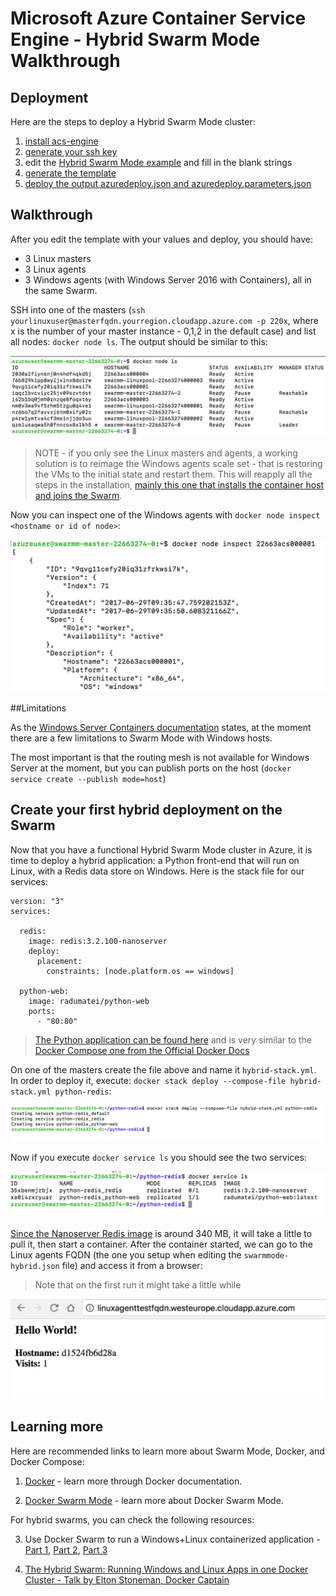 # Microsoft Azure Container Service Engine - Hybrid Swarm Mode Walkthrough

## Deployment

Here are the steps to deploy a Hybrid Swarm Mode cluster:

1. [install acs-engine](acsengine.md#downloading-and-building-acs-engine)
2. [generate your ssh key](ssh.md#ssh-key-generation)
3. edit the [Hybrid Swarm Mode example](../examples/windows/swarmmode-hybrid.json) and fill in the blank strings
4. [generate the template](acsengine.md#generating-a-template)
5. [deploy the output azuredeploy.json and azuredeploy.parameters.json](../README.md#deployment-usage)

## Walkthrough

After you edit the template with your values and deploy, you should have:
-  3 Linux masters
-  3 Linux agents
-  3 Windows agents (with Windows Server 2016 with Containers),
all in the same Swarm.

SSH into one of the masters (`ssh yourlinuxuser@masterfqdn.yourregion.cloudapp.azure.com -p 220x`, where x is the number of your master instance - 0,1,2 in the default case) and list all nodes: `docker node ls`. The output should be similar to this:

![](images/swarmmode-hybrid-docker-node-ls.png)

> NOTE - if you only see the Linux masters and agents, a working solution is to reimage the Windows agents scale set - that is restoring the VMs to the initial state and restart them. This will reapply all the steps in the installation, [mainly this one that installs the container host and joins the Swarm](https://github.com/Azure/acs-engine/blob/master/parts/swarm/Install-ContainerHost-And-Join-Swarm.ps1).

Now you can inspect one of the Windows agents with `docker node inspect <hostname or id of node>`:

![](images/swarmmode-hybrid-docker-node-inspect.png)


##Limitations

As the [Windows Server Containers documentation](https://docs.microsoft.com/en-us/virtualization/windowscontainers/manage-containers/swarm-mode#limitations) states, at the moment there are a few limitations to Swarm Mode with Windows hosts.

The most important is that the routing mesh is not available for Windows Server at the moment, but you can publish ports on the host (`docker service create --publish mode=host`)


## Create your first hybrid deployment on the Swarm

Now that you have a functional Hybrid Swarm Mode cluster in Azure, it is time to deploy a hybrid application: a Python front-end that will run on Linux, with a Redis data store on Windows. Here is the stack file for our services:

```
version: "3"
services:

  redis:
    image: redis:3.2.100-nanoserver
    deploy:
      placement:
        constraints: [node.platform.os == windows]

  python-web:
    image: radumatei/python-web
    ports:
      - "80:80"
```

> [The Python application can be found here](https://github.com/microsoft-dx/docker-lab/tree/master/apps/python-redis) and is very similar to the [Docker Compose one from the Official Docker Docs](https://docs.docker.com/compose/gettingstarted/)

On one of the masters create the file above and name it `hybrid-stack.yml`. In order to deploy it, execute: `docker stack deploy --compose-file hybrid-stack.yml python-redis`:


![](images/swarmmode-hybrid-stack-deploy.png)

Now if you execute `docker service ls` you should see the two services:

![](images/swarmmode-hybrid-service-ls.png)

[Since the Nanoserver Redis image](https://hub.docker.com/r/library/redis/) is around 340 MB, it will take a little to pull it, then start a container.
After the container started, we can go to the Linux agents FQDN (the one you setup when editing the `swarmmode-hybrid.json` file) and access it from a browser:

> Note that on the first run it might take a little while

![](images/swarmmode-hybrid-linux-agents.png)

## Learning more

Here are recommended links to learn more about Swarm Mode, Docker, and Docker Compose:

1. [Docker](https://docs.docker.com/) - learn more through Docker documentation.

2. [Docker Swarm Mode](https://docs.docker.com/engine/swarm/) - learn more about Docker Swarm Mode.

For hybrid swarms, you can check the following resources:

3. Use Docker Swarm to run a Windows+Linux containerized application - [Part 1](https://www.youtube.com/watch?v=ZfMV5JmkWCY&t=170s), [Part 2](https://www.youtube.com/watch?v=VbzwKbcC_Mg&t=406s), [Part 3](https://www.youtube.com/watch?v=I9oDD78E_1E&t=354s)

4. [The Hybrid Swarm: Running Windows and Linux Apps in one Docker Cluster - Talk by Elton Stoneman, Docker Captain](https://channel9.msdn.com/Events/DXPortugal/OSCAMP-Open-Source-Software-powered-by-Bright-Pixel/The-Hybrid-Swarm-Running-Windows-and-Linux-Apps-in-one-Docker-Cluster)
